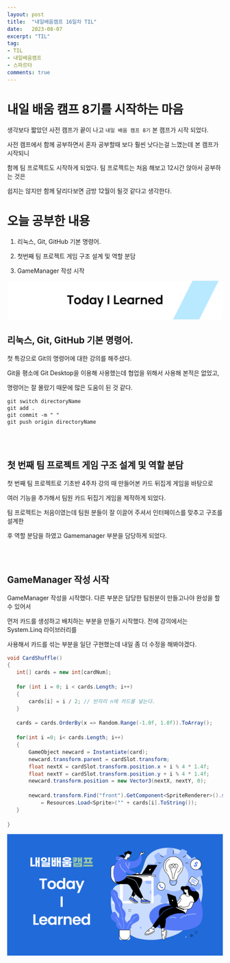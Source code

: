 ```yaml
---
layout: post
title:  "내일배움캠프 16일차 TIL"
date:   2023-08-07
excerpt: "TIL"
tag:
- TIL
- 내일배움캠프
- 스파르타
comments: true
---
```



# 내일 배움 캠프 8기를 시작하는 마음

생각보다 짧았던 사전 캠프가 끝이 나고 `내일 배움 캠프 8기` 본 캠프가 시작 되었다.

사전 캠프에서 함께 공부하면서 혼자 공부할때 보다 훨씬 낫다는걸 느꼈는데 본 캠프가 시작되니

함께 팀 프로젝트도 시작하게 되었다. 팀 프로젝트는 처음 해보고 12시간 앉아서 공부하는 것은

쉽지는 않지만 함께 달리다보면 금방 12월이 될것 같다고 생각한다.


# 오늘 공부한 내용

1. 리눅스, Git, GitHub 기본 명령어.

2. 첫번째 팀 프로젝트 게임 구조 설계 및 역할 분담

3. GameManager 작성 시작

![nbcbanner](/assets/img/TILbanner.png)


## 리눅스, Git, GitHub 기본 명령어.

첫 특강으로 Git의 명령어에 대한 강의를 해주셨다.

Git을 평소에 Git Desktop을 이용해 사용했는데 협업을 위해서 사용해 본적은 없었고,

명령어는 잘 몰랐기 때문에 많은 도움이 된 것 같다.

```
git switch directoryName
git add .
git commit -m " "
git push origin directoryName
```



<br/>
<br/>

## 첫 번째 팀 프로젝트 게임 구조 설계 및 역할 분담

첫 번째 팀 프로젝트로 기초반 4주차 강의 때 만들어본 카드 뒤집게 게임을 바탕으로

여러 기능을 추가해서 팀원 카드 뒤집기 게임을 제작하게 되었다.

팀 프로젝트는 처음이였는데 팀원 분들이 잘 이끌어 주셔서 인터페이스를 맞추고 구조를 설계한
 
 후 역할 분담을 하였고 Gamemanager 부분을 담당하게 되었다.

 <br/>
 <br/>

 ## GameManager 작성 시작

 GameManager 작성을 시작했다. 다른 부분은 담당한 팀원분이 만들고나야 완성을 할 수 있어서

 먼저 카드를 생성하고 배치하는 부분을 만들기 시작했다. 전에 강의에서는 System.Linq 라이브러리를

 사용해서 카드를 섞는 부분을 일단 구현했는데 내일 좀 더 수정을 해봐야겠다.

 ```cs
void CardShuffle()
{
    int[] cards = new int[cardNum];

    for (int i = 0; i < cards.Length; i++)
    {
        cards[i] = i / 2; // 빈자리 n에 카드를 넣는다.
    }

    cards = cards.OrderBy(x => Random.Range(-1.0f, 1.0f)).ToArray();
    
    for(int i =0; i< cards.Length; i++)
    {
        GameObject newcard = Instantiate(card);
        newcard.transform.parent = cardSlot.transform;
        float nextX = cardSlot.transform.position.x + i % 4 * 1.4f;
        float nextY = cardSlot.transform.position.y + i % 4 * 1.4f;
        newcard.transform.position = new Vector3(nextX, nextY, 0);

        newcard.transform.Find("front").GetComponent<SpriteRenderer>().sprite
            = Resources.Load<Sprite>("" + cards[i].ToString());
    }

}

 ```


![nbcthumbnail](/assets/img/thumbnail-image.png)

